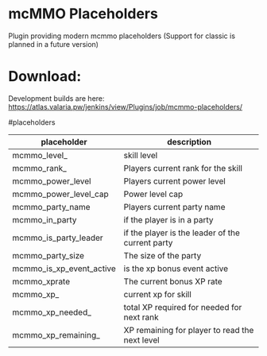 # mcMMO Placeholders

Plugin providing modern mcmmo placeholders
(Support for classic is planned in a future version)

# Download:
Development builds are here: https://atlas.valaria.pw/jenkins/view/Plugins/job/mcmmo-placeholders/


#placeholders

| placeholder                       | description                                      |
|-----------------------------------|--------------------------------------------------|
| mcmmo_level_<skillname>           | skill level                                      |
| mcmmo_rank_<skillname>            | Players current rank for the skill               |
| mcmmo_power_level                 | Players current power level                      |
| mcmmo_power_level_cap             | Power level cap                                  |
| mcmmo_party_name                  | Players current party name                       |
| mcmmo_in_party                    | if the player is in a party                      |
| mcmmo_is_party_leader             | if the player is the leader of the current party |
| mcmmo_party_size                  | The size of the party                            |
| mcmmo_is_xp_event_active          | is the xp bonus event active                     |
| mcmmo_xprate                      | The current bonus XP rate                        |
| mcmmo_xp_<skillname>              | current xp for skill                             |
| mcmmo_xp_needed_<skillname>       | total XP required for needed for next rank       |
| mcmmo_xp_remaining_<skillname>    | XP remaining for player to read the next level   |
